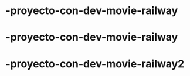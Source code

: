 # -proyecto-con-dev-movie-railway
# -proyecto-con-dev-movie-railway
# -proyecto-con-dev-movie-railway2
